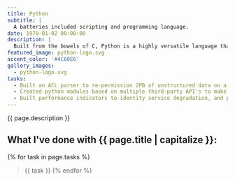 ```yaml
---
title: Python
subtitle: |
  A batteries included scripting and programming language.
date: 1970-01-02 00:00:00
description: |
  Built from the bowels of C, Python is a highly versatile language that can be used for simple script to full blown applications. It's also the foundation of another automation platform that I like to use, <strong>Ansible</strong>.
featured_image: python-logo.svg
accent_color: '#4C60E6'
gallery_images:
  - python-logo.svg
tasks: 
  - Built an ACL parser to re-permission 2PB of unstructured data on a FreeBSD based storage appliance.
  - Created python modules based on multiple third-party API's to make a unified scripting experience. 
  - Built performance indicators to identity service degradation, and prevent service outages. 
---
```

 {{ page.description }}

## What I've done with {{ page.title | capitalize }}:
{% for task in page.tasks %}
> {{ task }}
{% endfor %}